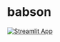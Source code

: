 # babson
[![Streamlit App](https://static.streamlit.io/badges/streamlit_badge_black_white.svg)](https://share.streamlit.io/streamlit/babson/main/app.py)
